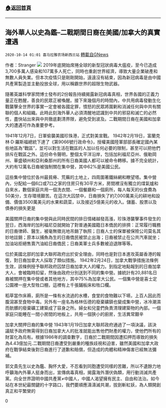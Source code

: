 ###  [:house:返回首頁](https://github.com/ourhimalayas/txt)
---

## 海外華人以史為鑑&#8211;二戰期間日裔在美國/加拿大的真實遭遇
`2020-10-14 01:01 喜马拉雅农场新西兰站` [轉載自GNews](https://gnews.org/zh-hant/422951/)

作者：Stranger
![]()![](https://s3.amazonaws.com/gnews-media-offload/wp-content/uploads/2020/10/13102152/13-4-1.png)
2019年底開始席捲全球的新型冠狀病毒大瘟疫，至今已造成3,700多萬人感染和107萬多人死亡，同時也重創世界經濟，導致大量企業破產和無數人員失業。但本次疫情只是剛剛開始，遠遠沒有結束，因為新冠病毒是由中國共產黨製造並主動投放全球，用以稱霸世界的超限生物武器。

隨著英雄科學家閆博士發布的2份報告持續揭露新冠病毒真相，世界各國的正義力量正在甦醒，善良的民眾正被喚醒。接下來幾個月的時間內，中共用病毒發動生化戰襲擊全世界的事實一定會被各國定罪，憤怒的民眾將圍剿和消滅任何與中共有關聯的個人和組織。此時此刻海外華人必須清醒地認識到中共的邪惡和滅亡的必然性，盡快站出來與中共徹底劃清界限，避免受到波及。二戰期間日裔在美國和加拿大的遭遇可作為重要參考。

1941年12月7日，日軍偷襲美國珍珠港，正式對美宣戰。 1942年2月19日，富蘭克林·D·羅斯福總統下達了《第9066號行政命令》，授權美國陸軍部部長確定國內某些地區為“戰區”，並可以對生活在戰區的人加以任何必要的限制，甚至可以把他們排斥在戰區之外。這份命令聲明，整個太平洋沿岸，包括加利福尼亞州、俄勒岡州、華盛頓州和亞利桑那州的所有日裔美國人都可以被命令轉移。據不完全統計，大約有12萬名日裔被強制關在集中營，其中62%是美國公民。

這些集中營位於各州最貧瘠、荒蕪的土地上，四周圍著鐵絲網和瞭望塔。集中營內，分配給一個6口或7口之家的住房只有30平方米，房間裡沒有獨立的煤氣爐和自來水，數個家庭共用一個洗衣間、一個餐廳和一個廁所，每人每天的伙食費為50美分，生存環境艱苦。在這次大囚禁中，日裔損失了約7,000萬美元的耕地和設備、價值3500萬美元的水果和蔬菜，以及接近5億美元的收入。儲蓄、股票以及債券的損失更是

美國關押日裔的集中營與此同時民間的排日情緒越發高漲，珍珠港襲擊事件發生的翌日，西海岸的加利福尼亞就開始了對普通美國籍日本僑民的排擠：正常履行職務的日裔律師、醫生，被毫無徵兆地吊銷了執照；日裔人士的保單被保險公司莫名其妙地註銷；原本以捕魚為生的日裔僑民被禁止出海；日裔被禁止在公共汽車就坐；加油站拒絕售賣汽油給日裔僑民；日裔美軍士兵多數被迫退隊等等。

位於美國北部的加拿大聯邦政府出於安全理由，同時也是對日本進攻英屬香港的報復，對日裔加拿大人採取了類似措施。 1942年2月24日，加拿大戰爭措施法條例生效，該條例授予聯邦政府囚禁日裔加拿大人的權力。到指定地點報到的日裔加拿大人，會被臨時扣留，然後由政府分別送到不同的集中營。據統計有20,881名日裔被關押在集中營或者其他地方，其中75%為加拿大公民。一個集中營是喜士定公園裡一座大型牲口棚，這裡有上千張鋪板床和牲口欄。

稻草當作床褥，廁所是一條有水流過的水槽，食堂的食物難以下嚥，上百人因此而腹瀉甚至食物中毒。另外有一座名為格林伍德的廢棄礦鎮也變成集中營，冰冷潮濕而骯髒的廢棄礦工建築成了容身之所。婦女和兒童們負責清理建築物的內部。一個家庭只能睡在一間小房間的地板上，共用一個狹小的廚房，生活異常艱辛

加拿大關押日裔的集中營
1943年1月19日加拿大聯邦政府通過了一項決議，該決議賦予政府無需得到日裔加拿大人的批准就能出售他們財產的權力，使他們所有的財富化為烏有。根據1986年的調查數字，日裔於二戰期間因遭扣押而導致的損失為4.43億加元.二戰期間日裔遭受到嚴重的種族歧視和迫害，雖然美國和加拿大政府在戰爭結束後對日裔進行了道歉和賠償，但造成的肉體和精神傷害已經無法彌補。

郭文貴先生以史為鑑、胸怀大愛，不忍看到同胞遭受同樣的苦難，所以不遺餘力地呼籲海內外華人挺身而出，宣傳病毒真相，揭露海外潛伏偽類，用行動消滅共產黨。向全世界證明中國共產黨≠中國人，中國人渴望擁有民主、自由和法治。如今站在本世紀最關鍵的十字路口，我們要順應濤濤滅共潮，拔劍斬紅妖，為人類開創真正和平繁榮的

0
